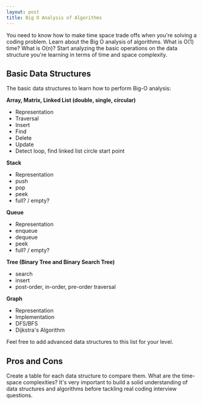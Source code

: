 ```yaml
---
layout: post
title: Big O Analysis of Algorithms
---
```


You need to know how to make time space trade offs when you're solving a coding problem. Learn about the Big O analysis of algorithms. What is O(1) time? What is O(n)? Start analyzing the basic operations on the data structure you're learning in terms of time and space complexity. 

## Basic Data Structures

The basic data structures to learn how to perform Big-O analysis:

**Array, Matrix, Linked List (double, single, circular)**

- Representation
- Traversal
- Insert
- Find
- Delete
- Update
- Detect loop, find linked list circle start point

**Stack**

- Representation
- push
- pop
- peek
- full? / empty?

**Queue**

- Representation
- enqueue
- dequeue
- peek
- full? / empty?

**Tree (Binary Tree and Binary Search Tree)**

- search
- insert
- post-order, in-order, pre-order traversal

**Graph**

- Representation
- Implementation
- DFS/BFS
- Dijkstra's Algorithm

Feel free to add advanced data structures to this list for your level.

## Pros and Cons

Create a table for each data structure to compare them. What are the time-space complexities? It's very important to build a solid understanding of data structures and algorithms before tackling real coding interview questions.
